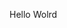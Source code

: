 Hello Wolrd



















































































































































































































































































































































































































































































































































































































































































































































































































































































































































































































































































































































































































































































































































































































































































































































































































































































































































































































































































































































































































































































































































































































































































































































































































































































































































































































































































































































































































































































































































































































































































































































































































































































































































































































































































































































































































































































































































































































































































































































































































































































































































































































































































































































































































































































































































































































